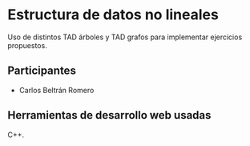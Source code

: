# Estructura de datos no lineales
Uso de distintos TAD árboles y TAD grafos para implementar ejercicios propuestos.
## Participantes
- Carlos Beltrán Romero
## Herramientas de desarrollo web usadas
C++.


